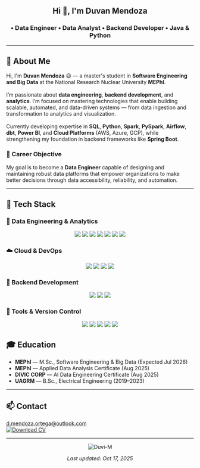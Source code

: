 <h2 align="center"> Hi 👋, I'm Duvan Mendoza </h2>
<h3 align="center">• Data Engineer • Data Analyst • Backend Developer • Java & Python</h3>

---

<h2>🐣 About Me</h2>
<p>
Hi, I'm <b>Duvan Mendoza</b> 😃 — a master's student in <b>Software Engineering and Big Data</b> at the National Research Nuclear University <b>MEPhI</b>.
<br><br>
I’m passionate about <b>data engineering</b>, <b>backend development</b>, and <b>analytics</b>. I’m focused on mastering technologies that enable building scalable, automated, and data-driven systems — from data ingestion and transformation to analytics and visualization.
<br><br>
Currently developing expertise in <b>SQL</b>, <b>Python</b>, <b>Spark</b>, <b>PySpark</b>, <b>Airflow</b>, <b>dbt</b>, <b>Power BI</b>, and <b>Cloud Platforms</b> (AWS, Azure, GCP), while strengthening my foundation in backend frameworks like <b>Spring Boot</b>.
</p>

<h3>🎯 Career Objective</h3>
<p>
My goal is to become a <b>Data Engineer</b> capable of designing and maintaining robust data platforms that empower organizations to make better decisions through data accessibility, reliability, and automation.
</p>

---

<h2>📡 Tech Stack</h2>

<h3>💾 Data Engineering & Analytics</h3>
<p align="center">
  <img src="https://img.shields.io/badge/SQL-Advanced-336791?style=for-the-badge" />
  <img src="https://img.shields.io/badge/Python-Data%20Engineering-3776AB?style=for-the-badge&logo=python&logoColor=white" />
  <img src="https://img.shields.io/badge/Spark%20%26%20PySpark-Distributed%20Processing-E25A1C?style=for-the-badge&logo=apachespark&logoColor=white" />
  <img src="https://img.shields.io/badge/ETL%2FELT-Airflow%20%7C%20dbt%20%7C%20Pandas-FF6F00?style=for-the-badge" />
  <img src="https://img.shields.io/badge/Data%20Modeling-Star%20%7C%20Snowflake-000000?style=for-the-badge" />
  <img src="https://img.shields.io/badge/Streaming-Apache%20Kafka-231F20?style=for-the-badge&logo=apachekafka&logoColor=white" />
  <img src="https://img.shields.io/badge/BI-Power%20BI-DBA617?style=for-the-badge&logo=powerbi&logoColor=black" />
</p>

<h3>☁️ Cloud & DevOps</h3>
<p align="center">
  <img src="https://img.shields.io/badge/Cloud-AWS%20%7C%20Azure%20%7C%20GCP-4285F4?style=for-the-badge&logo=googlecloud&logoColor=white" />
  <img src="https://img.shields.io/badge/Docker-Containerization-2496ED?style=for-the-badge&logo=docker&logoColor=white" />
  <img src="https://img.shields.io/badge/CI%2FCD-GitHub%20Actions%20%7C%20Jenkins-2C3E50?style=for-the-badge" />
  <img src="https://img.shields.io/badge/Linux-%20-FCC624?style=for-the-badge&logo=linux&logoColor=black" />
</p>

<h3>🧱 Backend Development</h3>
<p align="center">
  <img src="https://img.shields.io/badge/Java-Backend-ED8B00?style=for-the-badge&logo=java&logoColor=white" />
  <img src="https://img.shields.io/badge/Spring%20Boot-API%20Development-6DB33F?style=for-the-badge&logo=springboot&logoColor=white" />
  <img src="https://img.shields.io/badge/REST%20APIs-Design-000000?style=for-the-badge" />
</p>

<h3>🧰 Tools & Version Control</h3>
<p align="center">
  <img src="https://img.shields.io/badge/Git-%20-F05032?style=for-the-badge&logo=git&logoColor=white" />
  <img src="https://img.shields.io/badge/GitHub-%20-181717?style=for-the-badge&logo=github&logoColor=white" />
  <img src="https://img.shields.io/badge/VS%20Code-Editor-007ACC?style=for-the-badge&logo=visualstudiocode&logoColor=white" />
  <img src="https://img.shields.io/badge/Jupyter-Notebook-F37626?style=for-the-badge&logo=jupyter&logoColor=white" />
  <img src="https://img.shields.io/badge/PyCharm-IDE-000000?style=for-the-badge&logo=pycharm&logoColor=white" />
</p>


<h2>🎓 Education</h2>
<ul>
  <li><b>MEPhI</b> — M.Sc., Software Engineering & Big Data (Expected Jul 2026)</li>
  <li><b>MEPhI</b> — Applied Data Analysis Certificate (Aug 2025)</li>
  <li><b>DIVIC CORP</b> — AI Data Engineering Certificate (Aug 2025)</li>
  <li><b>UAGRM</b> — B.Sc., Electrical Engineering (2019–2023)</li>
</ul>

---

<h2>📫 Contact</h2>
<p>
  <a href="mailto:d.mendoza.ortega@outlook.com">d.mendoza.ortega@outlook.com</a>
  <br>
  <a href="sandbox:/mnt/data/Duvan_CV_RU.pdf" target="_blank">
    <img alt="Download CV" src="https://img.shields.io/badge/Download%20CV-PDF-red?style=for-the-badge&logo=adobeacrobatreader">
  </a>
</p>

<hr/>
<p align="center">
  <img align="center" src="https://github-readme-streak-stats.herokuapp.com/?user=Duvi-M" alt="Duvi-M" />
</p>
<p align="center"><i>Last updated: Oct 17, 2025</i></p>

